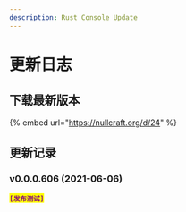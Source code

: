 ```yaml
---
description: Rust Console Update
---
```


# 更新日志

## 下载最新版本

{% embed url="https://nullcraft.org/d/24" %}

## 更新记录

### v0.0.0.606 (2021-06-06)

<mark style="color:purple;">**`[发布测试]`**</mark>
